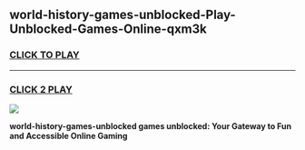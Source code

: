 
## world-history-games-unblocked-Play-Unblocked-Games-Online-qxm3k
<h3>
<a href="https://premium76.site?title=world-history-games-unblocked&ref=25A">CLICK TO PLAY</a></h3>
<hr>

<h3>
<a href="https://premium76.site?title=world-history-games-unblocked&ref=25A">CLICK 2 PLAY</a>
  
</h3>

<a href="https://premium76.site?title=world-history-games-unblocked&ref=25A"><img src="https://clearcache.store/games.png"></a>


**world-history-games-unblocked games unblocked: Your Gateway to Fun and Accessible Online Gaming**

